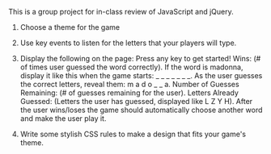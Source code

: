 This is a group project for in-class review of JavaScript and jQuery.


1. Choose a theme for the game
2. Use key events to listen for the letters that your players will type.

3. Display the following on the page:
	Press any key to get started!
	Wins: (# of times user guessed the word correctly).
	If the word is madonna, display it like this when the game starts: _ _ _ _ _ _ _.
	As the user guesses the correct letters, reveal them: m a d o _  _ a.
	Number of Guesses Remaining: (# of guesses remaining for the user).
	Letters Already Guessed: (Letters the user has guessed, displayed like L Z Y H).
	After the user wins/loses the game should automatically choose another word and make the user play it.

4. Write some stylish CSS rules to make a design that fits your game's theme.